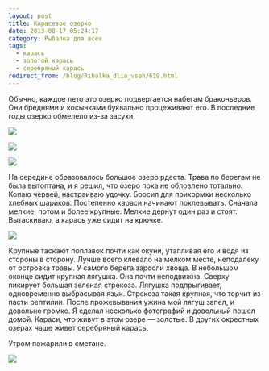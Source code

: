 ```yaml
---
layout: post
title: Карасевое озерко
date: 2013-08-17 05:24:17
category: Рыбалка для всех
tags:
  - карась
  - золотой карась
  - серебряный карась
redirect_from: /blog/Ribalka_dlia_vseh/619.html
---
```

Обычно, каждое лето это озерко подвергается набегам браконьеров. Они
бреднями и косынками буквально процеживают его. В последние годы озерко
обмелело из-за засухи.

![](http://fishingguru.ru/uploads/images/00/00/01/2013/08/16/450353.jpg)

![](http://fishingguru.ru/uploads/images/00/00/01/2013/08/16/001ff6.jpg)

![](http://fishingguru.ru/uploads/images/00/00/01/2013/08/16/aabdb1.jpg)

На середине образовалось большое озеро рдеста. Трава по берегам не была
вытоптана, и я решил, что озеро пока не обловлено тотально. Копаю
червей, настраиваю удочку. Бросил для прикормки несколько хлебных
шариков. Постепенно караси начинают поклевывать. Сначала мелкие, потом и
более крупные. Мелкие дернут один раз и стоят. Вытаскиваю, а карась уже
сидит на крючке.

![](http://fishingguru.ru/uploads/images/00/00/01/2013/08/16/d341a9.jpg)

Крупные таскают поплавок почти как окуни, утапливая его и водя из
стороны в сторону. Лучше всего клевало на мелком месте, неподалеку от
островка травы. У самого берега заросли хвоща. В небольшом оконце сидит
крупная лягушка. Она почти неподвижна. Сверху пикирует большая зеленая
стрекоза. Лягушка подпрыгивает, одновременно выбрасывая язык. Стрекоза
такая крупная, что торчит из пасти рептилии. После прожевывания ужина
мой лягуш запел, и довольно громко. Я сделал несколько фотографий и
довольный пошел домой. Караси, что живут в этом озере — золотые. В
других окрестных озерах чаще живет серебряный карась.

Утром пожарили в сметане.

![](http://fishingguru.ru/uploads/images/00/00/01/2013/08/16/d8135f.jpg)
